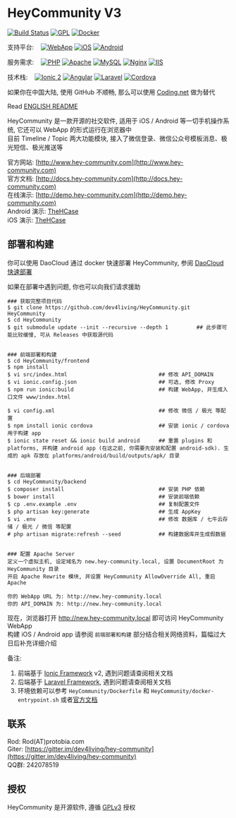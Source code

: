 HeyCommunity V3
============

[![Build Status](https://travis-ci.org/dev4living/HeyCommunity.svg?branch=master)](https://travis-ci.org/dev4living/HeyCommunity)
[![GPL](https://img.shields.io/badge/licence-GPL-red.svg?style=flat)](LICENSE.txt)
[![Docker](https://img.shields.io/badge/dockerImage-300M+-blue.svg?style=flat)](https://hub.daocloud.io/repos/e9aa4c04-33ac-4bc4-99fa-fb727c7acc11)

支持平台: &nbsp;&nbsp;
[![WebApp](https://img.shields.io/badge/WebApp-support-green.svg?style=flat)](#null)
[![iOS](https://img.shields.io/badge/iOS-support-green.svg?style=flat)](#null)
[![Android](https://img.shields.io/badge/Android-support-green.svg?style=flat)](#null)

服务需求: &nbsp;&nbsp;
[![PHP](https://img.shields.io/badge/PHP->5.5.9-yellowgreen.svg?style=flat)](#null)
[![Apache](https://img.shields.io/badge/Apache-normal-yellowgreen.svg?style=flat)](#null)
[![MySQL](https://img.shields.io/badge/MySQL-normal-yellowgreen.svg?style=flat)](#null)
[![Nginx](https://img.shields.io/badge/Nginx-unknown-lightgrey.svg?style=flat)](#null)
[![IIS](https://img.shields.io/badge/IIS-unknown-lightgrey.svg?style=flat)](#null)

技术栈: &nbsp;&nbsp;
[![Ionic 2](https://img.shields.io/badge/Ionic-2-yellow.svg?style=flat)](#null)
[![Angular](https://img.shields.io/badge/Angular-2-yellow.svg?style=flat)](#null)
[![Laravel](https://img.shields.io/badge/Laravel-5.1-yellow.svg?style=flat)](#null)
[![Cordova](https://img.shields.io/badge/Cordova-6-yellow.svg?style=flat)](#null)

如果你在中国大陆, 使用 GitHub 不顺畅, 那么可以使用 [Coding.net](https://coding.net/u/rod/p/HeyCommunity/git) 做为替代


Read [ENGLISH README](README.md)

HeyCommunity 是一款开源的社交软件, 适用于 iOS / Android 等一切手机操作系统, 它还可以 WebApp 的形式运行在浏览器中   
目前 Timeline / Topic 两大功能模块, 接入了微信登录、微信公众号模板消息、极光短信、极光推送等   

官方网站: [http://www.hey-community.com](http://www.hey-community.com)   
官方文档: [http://docs.hey-community.com](http://docs.hey-community.com)   
在线演示: [http://demo.hey-community.com](http://demo.hey-community.com)   
Android 演示: [TheHCase](https://fir.im/hc300)   
iOS 演示: [TheHCase](https://fir.im/hc300)



## 部署和构建

你可以使用 DaoCloud 通过 docker 快速部署 HeyCommunity, 参阅 [DaoCloud 快速部署](http://docs.hey-community.com/started/daocloud.html)

如果在部署中遇到问题, 你也可以向我们请求援助

```
### 获取完整项目代码
$ git clone https://github.com/dev4living/HeyCommunity.git HeyCommunity
$ cd HeyCommunity
$ git submodule update --init --recursive --depth 1         ## 此步骤可能比较缓慢, 可从 Releases 中获取源代码


### 前端部署和构建
$ cd HeyCommunity/frontend
$ npm install
$ vi src/index.html                             ## 修改 API_DOMAIN
$ vi ionic.config.json                          ## 可选, 修改 Proxy
$ npm run ionic:build                           ## 构建 WebApp, 并生成入口文件 www/index.html

$ vi config.xml                                 ## 修改 微信 / 极光 等配置
$ npm install ionic cordova                     ## 安装 ionic / cordova 用于构建 app
$ ionic state reset && ionic build android      ## 重置 plugins 和 platforms, 并构建 android app (在这之前, 你需要先安装和配置 android-sdk). 生成的 apk 存放在 platforms/android/build/outputs/apk/ 目录


### 后端部署
$ cd HeyCommunity/backend
$ composer install                              ## 安装 PHP 依赖
$ bower install                                 ## 安装前端依赖
$ cp .env.example .env                          ## 复制配置文件
$ php artisan key:generate                      ## 生成 AppKey
$ vi .env                                       ## 修改 数据库 / 七牛云存储 / 极光 / 微信 等配置
# php artisan migrate:refresh --seed            ## 构建数据库并生成假数据


### 配置 Apache Server
定义一个虚拟主机, 设定域名为 new.hey-community.local, 设置 DocumentRoot 为 HeyCommunity 目录   
开启 Apache Rewrite 模块, 并设置 HeyCommunity AllowOverride All, 重启 Apache

你的 WebApp URL 为: http://new.hey-community.local
你的 API_DOMAIN 为: http://new.hey-community.local
```

现在，浏览器打开 http://new.hey-community.local 即可访问 HeyCommunity WebApp   
构建 iOS / Android app 请参阅 `前端部署和构建` 部分结合相关网络资料，篇幅过大日后补充详细介绍

备注:

1. 前端基于 [Ionic Framework](http://ionicframework.com) v2, 遇到问题请查阅相关文档
2. 后端基于 [Laravel Framework](http://laravel.com), 遇到问题请查阅相关文档
3. 环境依赖可以参考 `HeyCommunity/Dockerfile` 和 `HeyCommunity/docker-entrypoint.sh` 或者[官方文档](http://docs.hey-community.com)



## 联系

Rod: Rod(AT)protobia.com   
Giter: [https://gitter.im/dev4living/hey-community](https://gitter.im/dev4living/hey-community)   
QQ群: 242078519   



## 授权

HeyCommunity 是开源软件, 遵循 [GPLv3](LICENSE.txt) 授权
